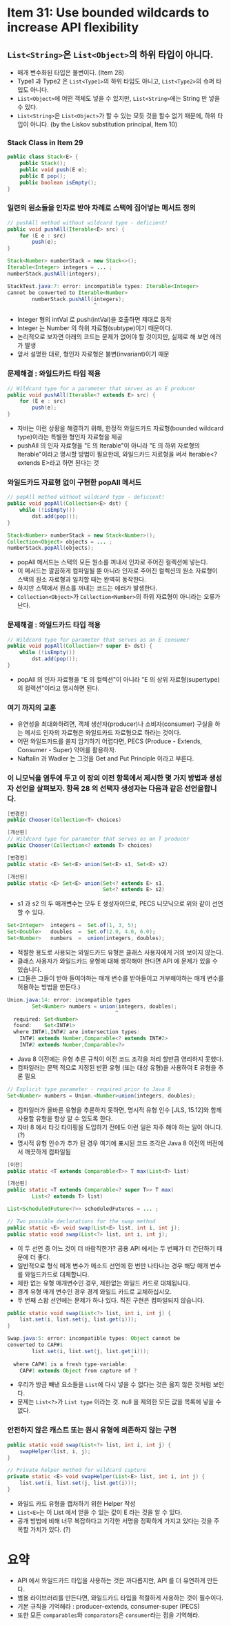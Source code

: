 # Item 31: Use bounded wildcards to increase API flexibility

## `List<String>`은 `List<Object>`의 하위 타입이 아니다.

- 매개 변수화된 타입은 불변이다. (Item 28)
- Type1 과 Type2 은 `List<Type1>`의 하위 타입도 아니고, `List<Type2>`의 슈퍼 타입도 아니다.
- `List<Object>`에 어떤 객체도 넣을 수 있지만, `List<String>`에는 String 만 넣을 수 있다.
- `List<String>`은 `List<Object>`가 할 수 있는 모듯 것을 할수 없기 때문에, 하위 타입이 아니다. (by the Liskov substitution principal, Item 10)

### Stack Class in Item 29

```java
public class Stack<E> {
    public Stack();
    public void push(E e);
    public E pop();
    public boolean isEmpty();
}
```

### 일련의 원소들을 인자로 받아 차례로 스택에 집어넣는 메서드 정의

```java
// pushAll method without wildcard type - deficient!
public void pushAll(Iterable<E> src) {
    for (E e : src)
        push(e);
}

Stack<Number> numberStack = new Stack<>();
Iterable<Integer> integers = ... ;
numberStack.pushAll(integers);

StackTest.java:7: error: incompatible types: Iterable<Integer>
cannot be converted to Iterable<Number>
        numberStack.pushAll(integers);
                            ^
```

- Integer 형의 intVal 로 push(intVal)을 호출하면 제대로 동작
- Integer 는 Number 의 하위 자료형(subtype)이기 때문이다.
- 논리적으로 보자면 아래의 코드는 문제가 없어야 할 것이지만, 실제로 해 보면 에러가 발생
- 앞서 설명한 대로, 형인자 자료형은 불변(invariant)이기 때문

### 문제해결 : 와일드카드 타입 적용

```java
// Wildcard type for a parameter that serves as an E producer
public void pushAll(Iterable<? extends E> src) {
    for (E e : src)
        push(e);
}
```

- 자바는 이런 상황을 해결하기 위해, 한정적 와일드카드 자료형(bounded wildcard type)이라는 특별한 형인자 자료형을 제공
- pushAll 의 인자 자료형을 "E 의 Iterable"이 아니라 "E 의 하위 자로형의 Iterable"이라고 명시할 방법이 필요한데, 와일드카드 자료형을 써서 Iterable<? extends E>라고 하면 된다는 것

### 와일드카드 자료형 없이 구현한 popAll 메서드

```java
// popAll method without wildcard type - deficient!
public void popAll(Collection<E> dst) {
    while (!isEmpty())
        dst.add(pop());
}

Stack<Number> numberStack = new Stack<Number>();
Collection<Object> objects = ... ;
numberStack.popAll(objects);
```

- popAll 메서드는 스택의 모든 원소를 꺼내서 인자로 주어진 컬렉션에 넣는다.
- 이 메서드는 깔끔하게 컴파일될 뿐 아니라 인자로 주어진 컬렉션의 원소 자료형이 스택의 원소 자료형과 일치할 때는 완벽히 동작한다.
- 하지만 스택에서 원소를 꺼내는 코드는 에러가 발생한다.
- `Collection<Object>`가 `Collection<Number>`의 하위 자료형이 아니라는 오류가 난다.

### 문제해결 : 와일드카드 타입 적용

```java
// Wildcard type for parameter that serves as an E consumer
public void popAll(Collection<? super E> dst) {
    while (!isEmpty())
        dst.add(pop());
}
```

- popAll 의 인자 자료형을 "E 의 컬렉션"이 아니라 "E 의 상위 자료형(supertype)의 컬렉션"이라고 명시하면 된다.

### 여기 까지의 교훈

- 유연성을 최대화하려면, 객체 생산자(producer)나 소비자(consumer) 구실을 하는 메서드 인자의 자료형은 와일드카드 자료형으로 하라는 것이다.
- 어떤 와일드카드를 쓸지 암기하기 어렵다면, PECS (Produce - Extends, Consumer - Super) 약어를 활용하자.
- Naftalin 과 Wadler 는 그것을 Get and Put Principle 이라고 부른다.

### 이 니모닉을 염두에 두고 이 장의 이전 항목에서 제시한 몇 가지 방법과 생성자 선언을 살펴보자. 항목 28 의 선택자 생성자는 다음과 같은 선언을합니다.

```java
[변경전]
public Chooser(Collection<T> choices)

[개선된]
// Wildcard type for parameter that serves as an T producer
public Chooser(Collection<? extends T> choices)
```

```java
[변경전]
public static <E> Set<E> union(Set<E> s1, Set<E> s2)

[개선된]
public static <E> Set<E> union(Set<? extends E> s1,
                               Set<? extends E> s2)
```

- s1 과 s2 의 두 매개변수는 모두 E 생성자이므로, PECS 니모닉으로 위와 같이 선언할 수 있다.

```java
Set<Integer>  integers =  Set.of(1, 3, 5);
Set<Double>   doubles  =  Set.of(2.0, 4.0, 6.0);
Set<Number>   numbers  =  union(integers, doubles);
```

- 적절한 용도로 사용되는 와일드카드 유형은 클래스 사용자에게 거의 보이지 않는다.
- 클래스 사용자가 와일드카드 유형에 대해 생각해야 한다면 API 에 문제가 있을 수 있습니다.
- (그들은 그들이 받아 들여야하는 매개 변수를 받아들이고 거부해야하는 매개 변수를 허용하는 방법을 만든다.)

```java
Union.java:14: error: incompatible types
        Set<Number> numbers = union(integers, doubles);
                                   ^
  required: Set<Number>
  found:    Set<INT#1>
  where INT#1,INT#2 are intersection types:
    INT#1 extends Number,Comparable<? extends INT#2>
    INT#2 extends Number,Comparable<?>
```

- Java 8 이전에는 유형 추론 규칙이 이전 코드 조각을 처리 할만큼 영리하지 못했다.
- 컴파일러는 문맥 적으로 지정된 반환 유형 (또는 대상 유형)을 사용하여 E 유형을 추론 필요

```java
// Explicit type parameter - required prior to Java 8
Set<Number> numbers = Union.<Number>union(integers, doubles);
```

- 컴파일러가 올바른 유형을 추론하지 못하면, 명시적 유형 인수 [JLS, 15.12]와 함께 사용할 유형을 항상 알 수 있도록 한다.
- 자바 8 에서 타깃 타이핑을 도입하기 전에도 이런 일은 자주 해야 하는 일이 아니다. (?)
- 명시적 유형 인수가 추가 된 경우 여기에 표시된 코드 조각은 Java 8 이전의 버전에서 깨끗하게 컴파일됨

```java
[이전]
public static <T extends Comparable<T>> T max(List<T> list)

[개선된]
public static <T extends Comparable<? super T>> T max(
        List<? extends T> list)
```

```java
List<ScheduledFuture<?>> scheduledFutures = ... ;

// Two possible declarations for the swap method
public static <E> void swap(List<E> list, int i, int j);
public static void swap(List<?> list, int i, int j);
```

- 이 두 선언 중 어느 것이 더 바람직한가? 공용 API 에서는 두 번째가 더 간단하기 때문에 더 좋다.
- 일반적으로 형식 매개 변수가 메소드 선언에 한 번만 나타나는 경우 해당 매개 변수를 와일드카드로 대체합니다.
- 제한 없는 유형 매개변수인 경우, 제한없는 와일드 카드로 대체됩니다.
- 경계 유형 매개 변수인 경우 경계 와일드 카드로 교체하십시오.
- 두 번째 스왑 선언에는 문제가 하나 있다. 직진 구현은 컴파일되지 않습니다.

```java
public static void swap(List<?> list, int i, int j) {
    list.set(i, list.set(j, list.get(i)));
}

Swap.java:5: error: incompatible types: Object cannot be
converted to CAP#1
        list.set(i, list.set(j, list.get(i)));
                                        ^
  where CAP#1 is a fresh type-variable:
    CAP#1 extends Object from capture of ?
```

- 우리가 방금 빼낸 요소들을 `List`에 다시 넣을 수 없다는 것은 옳지 않은 것처럼 보인다.
- 문제는 `List<?>`가 `List type` 이라는 것. null 을 제외한 모든 값을 목록에 넣을 수 없다.

### 안전하지 않은 캐스트 또는 원시 유형에 의존하지 않는 구현

```java
public static void swap(List<?> list, int i, int j) {
    swapHelper(list, i, j);
}

// Private helper method for wildcard capture
private static <E> void swapHelper(List<E> list, int i, int j) {
    list.set(i, list.set(j, list.get(i)));
}
```

- 와일드 카드 유형을 캡처하기 위한 Helper 작성
- `List<E>`는 이 List 에서 얻을 수 있는 값이 E 라는 것을 알 수 있다.
- 공개 방법에 비해 너무 복잡하다고 기각한 서명을 정확하게 가지고 있다는 것을 주목할 가치가 있다. (?)

# 요약

- API 에서 와일드카드 타입을 사용하는 것은 까다롭지만, API 를 더 유연하게 만든다.
- 범용 라이브러리를 만든다면, 와일드카드 타입을 적절하게 사용하는 것이 필수이다.
- 기본 규칙을 기억해라 : producer-extends, consumer-super (PECS)
- 또한 모든 `comparables`와 `comparators`은 `consumer`라는 점을 기억해라.
